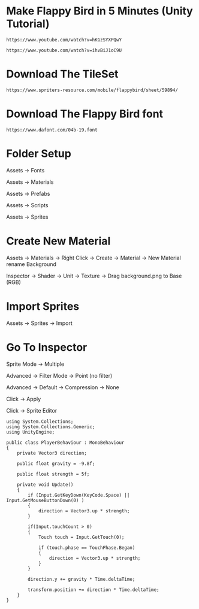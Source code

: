 # Make Flappy Bird in 5 Minutes (Unity Tutorial)
```
https://www.youtube.com/watch?v=hKGzSYXPQwY
```
```
https://www.youtube.com/watch?v=ihvBiJ1oC9U
```

# Download The TileSet
```
https://www.spriters-resource.com/mobile/flappybird/sheet/59894/
```

# Download The Flappy Bird font
```
https://www.dafont.com/04b-19.font
```

# Folder Setup 

Assets -> Fonts

Assets -> Materials

Assets -> Prefabs

Assets -> Scripts

Assets -> Sprites


# Create New Material 

Assets -> Materials -> Right Click -> Create -> Material -> New Material rename Background

Inspector -> Shader -> Unit -> Texture -> Drag background.png to Base (RGB)

# Import Sprites

Assets -> Sprites -> Import

# Go To Inspector

Sprite Mode -> Multiple

Advanced -> Filter Mode -> Point (no filter)

Advanced -> Default -> Compression -> None

Click -> Apply

Click -> Sprite Editor





```
using System.Collections;
using System.Collections.Generic;
using UnityEngine;

public class PlayerBehaviour : MonoBehaviour
{
    private Vector3 direction;

    public float gravity = -9.8f;

    public float strength = 5f;

    private void Update()
    {
        if (Input.GetKeyDown(KeyCode.Space) || Input.GetMouseButtonDown(0) )
        {
            direction = Vector3.up * strength;
        }

        if(Input.touchCount > 0)
        {
            Touch touch = Input.GetTouch(0);

            if (touch.phase == TouchPhase.Began)
            {
                direction = Vector3.up * strength;
            }
        }

        direction.y += gravity * Time.deltaTime;

        transform.position += direction * Time.deltaTime;
    }
}
```
